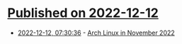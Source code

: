 # [Published on 2022-12-12](index.md)

* [2022-12-12, 07:30:36](https://lobste.rs/s/chrc2x/arch_linux_november_2022) - [Arch Linux in November 2022](https://monthly-reports.archlinux.page/2022/11/)
